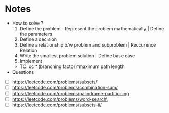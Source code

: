 # Notes
- How to solve ?
   1. Define the problem - Represent the problem mathematically | Define the parameters
   2. Define a decision
   3. Define a relationship b/w problem and subproblem | Reccurence Relation
   4. Write the smallest problem solution | Define base case
   5. Implement
  - TC: oc * (branching factor)^maximum path length
- Questions
- [ ] https://leetcode.com/problems/subsets/  
- [ ] https://leetcode.com/problems/combination-sum/ 
- [ ] https://leetcode.com/problems/palindrome-partitioning
- [ ] https://leetcode.com/problems/word-search\
- [ ] https://leetcode.com/problems/subsets-ii/
